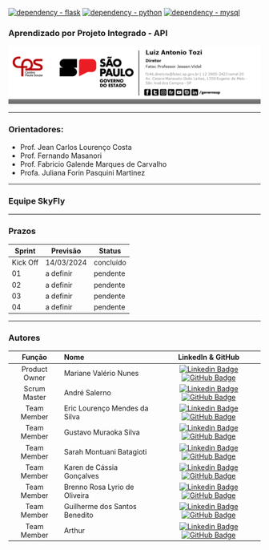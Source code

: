 [![dependency - flask](https://img.shields.io/badge/dependency-flask-blue?logo=flask&logoColor=white)](https://flask.palletsprojects.com/en/3.0.x/) [![dependency - python](https://img.shields.io/badge/dependency-python-blue?logo=python&logoColor=white)](https://www.python.org/) [![dependency - mysql](https://img.shields.io/badge/dependency-mysql-blue?logo=mysql&logoColor=white)](https://www.mysql.com/)

### **Aprendizado por Projeto Integrado - API**

<img src="static/img/Fatec-Logo.png" style="margin-left: auto; margin-right: auto;">

---

### Orientadores:

- Prof. Jean Carlos Lourenço Costa
- Prof. Fernando Masanori
- Prof. Fabricio Galende Marques de Carvalho
- Profa. Juliana Forin Pasquini Martinez

---

### Equipe SkyFly
---

### Prazos

Sprint | Previsão | Status|
|------|--------|------|
|Kick Off | 14/03/2024 | concluído|
|01 | a definir | pendente |
|02|  a definir| pendente |
|03| a definir | pendente |
|04| a definir | pendente |

---

### Autores
|    Função     | Nome                                  |                                                                                                                                                      LinkedIn & GitHub                                                                                                                                                      |
| :-----------: | :------------------------------------ | :-------------------------------------------------------------------------------------------------------------------------------------------------------------------------------------------------------------------------------------------------------------------------------------------------------------------------: |
| Product Owner |   Mariane Valério Nunes         |     [![Linkedin Badge](https://img.shields.io/badge/Linkedin-blue?style=flat-square&logo=Linkedin&logoColor=white)]() [![GitHub Badge](https://img.shields.io/badge/GitHub-111217?style=flat-square&logo=github&logoColor=white)](https://github.com/Marianne10)              |
| Scrum Master  | André Salerno |      [![Linkedin Badge](https://img.shields.io/badge/Linkedin-blue?style=flat-square&logo=Linkedin&logoColor=white)](https://www.linkedin.com/in/andresalerno/) [![GitHub Badge](https://img.shields.io/badge/GitHub-111217?style=flat-square&logo=github&logoColor=white)](https://github.com/andresalerno)     |
| Team Member   | Eric Lourenço Mendes da Silva      |         [![Linkedin Badge](https://img.shields.io/badge/Linkedin-blue?style=flat-square&logo=Linkedin&logoColor=white)]() [![GitHub Badge](https://img.shields.io/badge/GitHub-111217?style=flat-square&logo=github&logoColor=white)](https://github.com/ericloumendes)        |
|  Team Member  | Gustavo Muraoka Silva                 |         [![Linkedin Badge](https://img.shields.io/badge/Linkedin-blue?style=flat-square&logo=Linkedin&logoColor=white)]() [![GitHub Badge](https://img.shields.io/badge/GitHub-111217?style=flat-square&logo=github&logoColor=white)](https://github.com/gustavomuraoka)        |
|  Team Member  | Sarah Montuani Batagioti               |   [![Linkedin Badge](https://img.shields.io/badge/Linkedin-blue?style=flat-square&logo=Linkedin&logoColor=white)](https://www.linkedin.com/in/sarahbatagioti/) [![GitHub Badge](https://img.shields.io/badge/GitHub-111217?style=flat-square&logo=github&logoColor=white)](https://github.com/SarahBatagioti)   |
|  Team Member  | Karen de Cássia Gonçalves     |           [![Linkedin Badge](https://img.shields.io/badge/Linkedin-blue?style=flat-square&logo=Linkedin&logoColor=white)](https://www.linkedin.com/in/karen-cgonçalves) [![GitHub Badge](https://img.shields.io/badge/GitHub-111217?style=flat-square&logo=github&logoColor=white)](https://github.com/karengoncalves8)   |
|  Team Member  | Brenno Rosa Lyrio de Oliveira               |   [![Linkedin Badge](https://img.shields.io/badge/Linkedin-blue?style=flat-square&logo=Linkedin&logoColor=white)]() [![GitHub Badge](https://img.shields.io/badge/GitHub-111217?style=flat-square&logo=github&logoColor=white)](https://github.com/BrennoLyrio)   |
|  Team Member  | Guilherme dos Santos Benedito               |   [![Linkedin Badge](https://img.shields.io/badge/Linkedin-blue?style=flat-square&logo=Linkedin&logoColor=white)]() [![GitHub Badge](https://img.shields.io/badge/GitHub-111217?style=flat-square&logo=github&logoColor=white)](https://github.com/gui-benedito)   |
|  Team Member  | Arthur               |   [![Linkedin Badge](https://img.shields.io/badge/Linkedin-blue?style=flat-square&logo=Linkedin&logoColor=white)]() [![GitHub Badge](https://img.shields.io/badge/GitHub-111217?style=flat-square&logo=github&logoColor=white)]()   |
